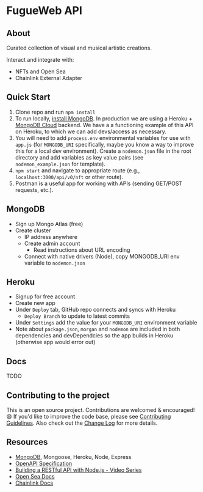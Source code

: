 # FugueWeb API

## About

Curated collection of visual and musical artistic creations.

Interact and integrate with:

* NFTs and Open Sea
* Chainlink External Adapter

## Quick Start

1. Clone repo and run `npm install`
2. To run locally, [install MongoDB](https://docs.mongodb.com/manual/installation/). In production we are using a Heroku + [MongoDB Cloud](https://cloud.mongodb.com/) backend. We have a a functioning example of this API on Heroku, to which we can add devs/access as necessary. 
3. You will need to add `process.env` environmental variables for use with `app.js` (for `MONGODB_URI` specifically, maybe you know a way to improve this for a local dev environment). Create a `nodemon.json` file in the root directory and add variables as key value pairs (see `nodemon_example.json` for template).
4. `npm start` and navigate to appropriate route (e.g., `localhost:3000/api/v0/nft` or other route).
5. Postman is a useful app for working with APIs (sending GET/POST requests, etc.).

## MongoDB

- Sign up Mongo Atlas (free)
- Create cluster
    - IP address anywhere
    - Create admin account
        - Read instructions about URL encoding
    - Connect with native drivers (Node), copy MONGODB_URI env variable to `nodemon.json` 

## Heroku

- Signup for free account
- Create new app
- Under `Deploy` tab, GitHub repo connects and syncs with Heroku
    - `Deploy Branch` to update to latest commits
- Under `Settings` add the value for your `MONGODB_URI` environment variable
- Note about `package.json`, `morgan` and `nodemon` are included in both dependencies and devDependcies so the app builds in Heroku (otherwise app would error out)

## Docs
TODO

## Contributing to the project

This is an open source project. Contributions are welcomed & encouraged! :smile: If you'd like to improve the code base, please see [Contributing Guidelines](https://github.com/fugueweb/api/blob/master/.github/CONTRIBUTING.md). Also check out the [Change Log](https://github.com/fugueweb/api/blob/master/.github/CHANGELOG.md) for more details.

## Resources

* [MongoDB](https://cloud.mongodb.com/), Mongoose, Heroku, Node, Express
* [OpenAPI Specification](https://swagger.io/specification/)
* [Building a RESTful API with Node.js - Video Series](https://www.youtube.com/playlist?list=PL55RiY5tL51q4D-B63KBnygU6opNPFk_q)
* [Open Sea Docs](https://docs.opensea.io/docs/getting-started)
* [Chainlink Docs](https://docs.chain.link/docs/advanced-tutorial/)